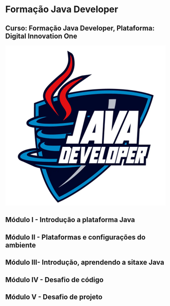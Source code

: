 # Formação Java Developer
## Curso: Formação Java Developer, Plataforma: Digital Innovation One
![imagem](/imagens/Logo-Java-Developer.webp)
## Módulo  I - Introdução a plataforma Java
## Módulo II - Plataformas e configurações do ambiente 
## Módulo III- Introdução, aprendendo a sitaxe Java
## Módulo IV - Desafio de código
## Módulo  V - Desafio de projeto 
